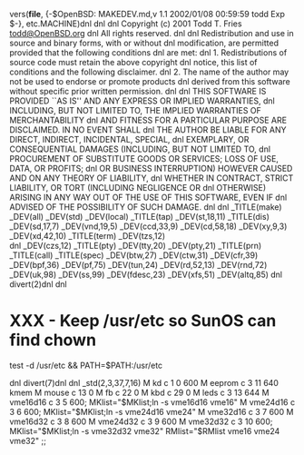 vers(__file__,
	{-$OpenBSD: MAKEDEV.md,v 1.1 2002/01/08 00:59:59 todd Exp $-},
etc.MACHINE)dnl
dnl
dnl Copyright (c) 2001 Todd T. Fries <todd@OpenBSD.org>
dnl All rights reserved.
dnl
dnl Redistribution and use in source and binary forms, with or without
dnl modification, are permitted provided that the following conditions
dnl are met:
dnl 1. Redistributions of source code must retain the above copyright
dnl    notice, this list of conditions and the following disclaimer.
dnl 2. The name of the author may not be used to endorse or promote products
dnl    derived from this software without specific prior written permission.
dnl
dnl THIS SOFTWARE IS PROVIDED ``AS IS'' AND ANY EXPRESS OR IMPLIED WARRANTIES,
dnl INCLUDING, BUT NOT LIMITED TO, THE IMPLIED WARRANTIES OF MERCHANTABILITY
dnl AND FITNESS FOR A PARTICULAR PURPOSE ARE DISCLAIMED.  IN NO EVENT SHALL
dnl THE AUTHOR BE LIABLE FOR ANY DIRECT, INDIRECT, INCIDENTAL, SPECIAL,
dnl EXEMPLARY, OR CONSEQUENTIAL DAMAGES (INCLUDING, BUT NOT LIMITED TO,
dnl PROCUREMENT OF SUBSTITUTE GOODS OR SERVICES; LOSS OF USE, DATA, OR PROFITS;
dnl OR BUSINESS INTERRUPTION) HOWEVER CAUSED AND ON ANY THEORY OF LIABILITY,
dnl WHETHER IN CONTRACT, STRICT LIABILITY, OR TORT (INCLUDING NEGLIGENCE OR
dnl OTHERWISE) ARISING IN ANY WAY OUT OF THE USE OF THIS SOFTWARE, EVEN IF
dnl ADVISED OF THE POSSIBILITY OF SUCH DAMAGE.
dnl
dnl
_TITLE(make)
_DEV(all)
_DEV(std)
_DEV(local)
_TITLE(tap)
_DEV(st,18,11)
_TITLE(dis)
_DEV(sd,17,7)
_DEV(vnd,19,5)
_DEV(ccd,33,9)
_DEV(cd,58,18)
_DEV(xy,9,3)
_DEV(xd,42,10)
_TITLE(term)
_DEV(tzs,12)  
dnl _DEV(czs,12)
_TITLE(pty)
_DEV(tty,20)
_DEV(pty,21)
_TITLE(prn)
_TITLE(call)
_TITLE(spec)
_DEV(btw,27)
_DEV(ctw,31)
_DEV(cfr,39)
_DEV(bpf,36)
_DEV(pf,75)
_DEV(tun,24)
_DEV(rd,52,13)
_DEV(rnd,72)
_DEV(uk,98)
_DEV(ss,99)
_DEV(fdesc,23)
_DEV(xfs,51)
_DEV(altq,85)
dnl
divert(2)dnl
dnl
# XXX - Keep /usr/etc so SunOS can find chown
test -d /usr/etc && PATH=$PATH:/usr/etc

dnl
divert(7)dnl
dnl
_std(2,3,37,7,16)
	M kd		c 1 0 600
	M eeprom	c 3 11 640 kmem
	M mouse		c 13 0
	M fb		c 22 0
	M kbd		c 29 0
	M leds		c 3 13 644
	M vme16d16	c 3 5 600; MKlist="$MKlist;ln -s vme16d16 vme16"
	M vme24d16	c 3 6 600; MKlist="$MKlist;ln -s vme24d16 vme24"
	M vme32d16	c 3 7 600
	M vme16d32	c 3 8 600
	M vme24d32	c 3 9 600
	M vme32d32	c 3 10 600; MKlist="$MKlist;ln -s vme32d32 vme32"
	RMlist="$RMlist vme16 vme24 vme32"
	;;
